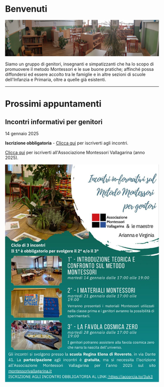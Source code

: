 # Benvenuti

![](immagini/aula.jpg)

Siamo un gruppo di genitori, insegnanti e simpatizzanti che ha lo scopo di promuovere il metodo Montessori e le sue buone pratiche; affinché possa diffondersi ed essere accolto tra le famiglie e in altre sezioni di scuole dell'Infanzia e Primaria, oltre a quelle già esistenti.

---

# Prossimi appuntamenti

## Incontri informativi per genitori
14 gennaio 2025

**Iscrizione obbligatoria** - [Clicca qui](https://accorcia.to/3uk3) per iscriverti agli incontri.

[Clicca qui](adesione) per iscriverti all'Associazione Montessori Vallagarina (anno 2025).

![Incontri informativi](blog/2025-01-14.jpg)
